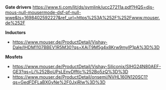 

**Gate drivers**
https://www.ti.com/lit/ds/symlink/ucc27211a.pdf?HQS=dis-mous-null-mousermode-dsf-pf-null-wwe&ts=1698402592227&ref_url=https%253A%252F%252Fwww.mouser.de%252F


**Inductors**
* https://www.mouser.de/ProductDetail/Vishay-Dale/IHDM1107BBEV1R5M30?qs=XAiT9M5g4x8Krw9mylP1pA%3D%3D



**Mosfets**
* https://www.mouser.de/ProductDetail/Vishay-Siliconix/SIHG24N80AEF-GE3?qs=Li%252BoUPsLEnvDfftlc%252Bo5zQ%3D%3D
* https://www.mouser.de/ProductDetail/onsemi/NVHL160N120SC1?qs=GedFDFLaBXGyNe%2F0JxjRIw%3D%3D